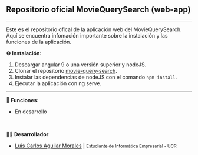 ## Repositorio oficial MovieQuerySearch (web-app)

---

Este es el repositorio ofical de la aplicación web del MovieQuerySearch. Aquí se encuentra infomación importante sobre la instalación y las funciones de la aplicación.
<br>

**⚙️ Instalación:**
1. Descargar angular 9 o una versión superior y nodeJS.
2. Clonar el repositorio [movie-query-search](https://github.com/luiscaguilarucr/movie-query-search.git "MovieQuerySearch").
3. Instalar las dependencias de nodeJS con el comando `npm install`.
4. Ejecutar la aplicación con ng serve.

---

**📌 Funciones:**
* En desarrollo
<br>

**👨‍💼 Desarrollador**
* [Luis Carlos Aguilar Morales](https://github.com/luiscaguilarucr "Github profile") | <small>Estudiante de Informática Empresarial - UCR</small>
